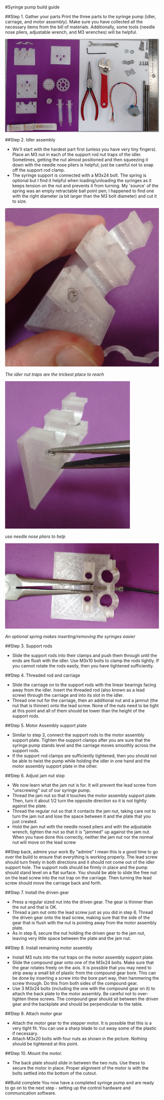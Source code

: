 #Syringe pump build guide

##Step 1. Gather your parts
Print the three parts to the syringe pump (idler, carriage, and motor assembly).  Make sure you have collected all the necessary items from the bill of materials.  Additionally, some tools (needle nose pliers, adjustable wrench, and M3 wrenches) will be helpful.

![materials](materials.jpg)

##Step 2. Idler assembly
- We'll start with the hardest part first (unless you have very tiny fingers).  Place an M3 nut in each of the support rod nut traps of the idler.  Sometimes, getting the nut almost positioned and then squeezing it down with the needle nose pliers is helpful; just be careful not to snap off the support rod clamp. 
- The syringe support is connected with a M3x24 bolt.  The spring is optional but I find it helpful when loading/unloading the syringes as it keeps tension on the nut and prevents it from turning.  My 'source' of the spring was an empty retractable ball point pen; I happened to find one with the right diameter (a bit larger than the M3 bolt diameter) and cut it to size.

![The idler nut traps are the trickest place to reach](step2a.jpg)

*The idler nut traps are the trickest place to reach*  

![use needle nose pliers to help](step2b.jpg) 

 *use needle nose pliers to help*  

![An optional spring makes inserting/removing the syringes easier](step2c.jpg)  

 *An optional spring makes inserting/removing the syringes easier*   


##Step 3. Support rods
- Slide the support rods into their clamps and push them through until the ends are flush with the idler.  Use M3x10 bolts to clamp the rods tightly.  If you cannot rotate the rods easily, then you have tightened sufficiently.

##Step 4. Threaded rod and carriage
- Slide the carriage on to the support rods with the linear bearings facing away from the idler.  Insert the threaded rod (also known as a lead screw) through the carriage and into its slot in the idler.  
- Thread one nut for the carriage, then an additional nut and a jamnut (the nut that is thinner) onto the lead screw.  None of the nuts need to be tight at this point and all of them should be lower than the height of the support rods.

##Step 5. Motor Assembly support plate
- Similar to step 3, connect the support rods to the motor assembly support plate.  Tighten the support clamps after you are sure that the syringe pump stands level and the carriage moves smoothly across the support rods.
- If the support rod clamps are sufficiently tightened, then you should not be able to twist the pump while holding the idler in one hand and the motor assembly support plate in the other.

##Step 6. Adjust jam nut stop
- We now learn what the jam nut is for.  It will prevent the lead screw from "unscrewing" out of our syringe pump.
- Thread the jam nut so that it touches the motor assembly support plate.  Then, turn it about 1/2 turn the opposite direction so it is not tightly against the plate.
- Thread the regular nut so that it contacts the jam nut, taking care not to turn the jam nut and lose the space between it and the plate that you just created.
- Hold the jam nut with the needle nosed pliers and with the adjustable wrench, tighten the nut so that it is "jammed" up against the jam nut.  When you have done this correctly, neither the jam nut nor the normal nut will move on the lead screw

##Step back, admire your work
By "admire" I mean this is a good time to go over the build to ensure that everything is working properly.  The lead screw should turn freely in both directions and it should not come out of the idler support hole.  The support rods should be firmly in place and the pump should stand level on a flat surface.  You should be able to slide the free nut on the lead screw into the nut trap on the carriage.  Then turning the lead screw should move the carriage back and forth. 

##Step 7. Install the driven gear
- Press a regular sized nut into the driven gear.  The gear is thinner than the nut and that is OK.
- Thread a jam nut onto the lead screw just as you did in step 6.  Thread the driven gear onto the lead screw, making sure that the side of the gear that is flush with the nut is pointing away from the motor assembly plate.
- As in step 6, secure the nut holding the driven gear to the jam nut, leaving very little space between the plate and the jam nut.

##Step 8. Install remaining motor assembly
- Install M3 nuts into the nut traps on the motor assembly support plate.  
- Slide the compound gear onto one of the M3x24 bolts.  Make sure that the gear rotates freely on the axis.  It is possible that you may need to strip away a small bit of plastic from the compound gear bore.  This can be done by inserting a screw into the bore part way, then hammering the screw through.  Do this from both sides of the compound gear. 
- Use  3 M3x24 bolts (including the one with the compound gear on it) to attach the back plate to the motor assembly.  Be careful not to over-tighten these screws.  The compound gear should sit between the driven gear and the backplate and should be perpendicular to the table.

##Step 9. Attach motor gear
- Attach the motor gear to the stepper motor.  It is possible that this is a very tight fit.  You can use a sharp blade to cut away some of the plastic if necessary.
- Attach M3x20 bolts with four nuts as shown in the picture.  Nothing should be tightened at this point.

##Step 10. Mount the motor.
- The back plate should slide in between the two nuts.  Use these to secure the motor in place.  Proper alignment of the motor is with the bolts settled into the bottom of the cutout.

##Build complete
You now have a completed syringe pump and are ready to go on to the next step - setting up the control hardware and communication software.
